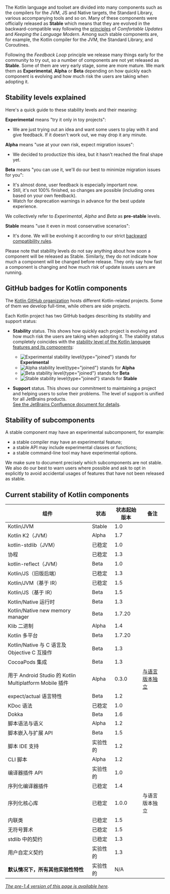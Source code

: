 [//]: # (title: Kotlin 各组件的稳定性)

The Kotlin language and toolset are divided into many components such as the compilers for the JVM, JS and Native targets, the Standard Library, various accompanying tools and so on.
Many of these components were officially released as **Stable** which means that they are evolved in the backward-compatible way following the [principles](kotlin-evolution.md) of _Comfortable Updates_ and _Keeping the Language Modern_.
Among such stable components are, for example, the Kotlin compiler for the JVM, the Standard Library, and Coroutines.

Following the _Feedback Loop_ principle we release many things early for the community to try out, so a number of components are not yet released as **Stable**.
Some of them are very early stage, some are more mature. We mark them as **Experimental**, **Alpha** or **Beta** depending on how quickly each component is evolving and how much risk the users are taking when adopting it. 

## Stability levels explained

Here's a quick guide to these stability levels and their meaning:

**Experimental** means "try it only in toy projects":
  * We are just trying out an idea and want some users to play with it and give feedback. If it doesn't work out, we may drop it any minute.

**Alpha** means "use at your own risk, expect migration issues": 
  * We decided to productize this idea, but it hasn't reached the final shape yet.

**Beta** means "you can use it, we'll do our best to minimize migration issues for you": 
  * It's almost done, user feedback is especially important now.
  * Still, it's not 100% finished, so changes are possible (including ones based on your own feedback).
  * Watch for deprecation warnings in advance for the best update experience.

We collectively refer to _Experimental_, _Alpha_ and _Beta_ as **pre-stable** levels.

<a name="stable"></a>
**Stable** means "use it even in most conservative scenarios":
  * It's done. We will be evolving it according to our strict [backward compatibility rules](https://kotlinfoundation.org/language-committee-guidelines/).

Please note that stability levels do not say anything about how soon a component will be released as Stable. Similarly, they do not indicate how much a component will be changed before release. They only say how fast a component is changing and how much risk of update issues users are running.

## GitHub badges for Kotlin components

The [Kotlin GitHub organization](https://github.com/Kotlin) hosts different Kotlin-related projects.
Some of them we develop full-time, while others are side projects.

Each Kotlin project has two GitHub badges describing its stability and support status:

* **Stability** status. This shows how quickly each project is evolving and how much risk the users are taking when adopting it.
  The stability status completely coincides with the [stability level of the Kotlin language features and its components](#stability-levels-explained):
    * ![Experimental stability level](https://kotl.in/badges/experimental.svg){type="joined"} stands for **Experimental**
    * ![Alpha stability level](https://kotl.in/badges/alpha.svg){type="joined"} stands for **Alpha**
    * ![Beta stability level](https://kotl.in/badges/beta.svg){type="joined"} stands for **Beta**
    * ![Stable stability level](https://kotl.in/badges/stable.svg){type="joined"} stands for **Stable**

* **Support** status. This shows our commitment to maintaining a project and helping users to solve their problems.
  The level of support is unified for all JetBrains products.  
  [See the JetBrains Confluence document for details](https://confluence.jetbrains.com/display/ALL/JetBrains+on+GitHub).

## Stability of subcomponents

A stable component may have an experimental subcomponent, for example:
* a stable compiler may have an experimental feature;
* a stable API may include experimental classes or functions;
* a stable command-line tool may have experimental options.

We make sure to document precisely which subcomponents are not stable. We also do our best to warn users where possible and ask to opt in explicitly to avoid accidental usages of features that have not been released as stable.

## Current stability of Kotlin components

|**组件**|**状态**|**状态起始版本**|**备注**|
| --- | --- | -- | --- |
Kotlin/JVM|Stable|1.0| |
Kotlin K2（JVM）|Alpha|1.7| |
kotlin-stdlib（JVM）|已稳定|1.0| |
协程|已稳定|1.3| |
kotlin-reflect（JVM）|Beta|1.0| |
Kotlin/JS（旧版后端）|已稳定|1.3| |
Kotlin/JVM（基于 IR）|已稳定|1.5| |
Kotlin/JS（基于 IR）|Beta|1.5| |
Kotlin/Native 运行时|Beta|1.3| |
Kotlin/Native new memory manager|Beta|1.7.20| |
Klib 二进制|Alpha|1.4| |
Kotlin 多平台|Beta|1.7.20| |
Kotlin/Native 与 C 语言及 Objective C 互操作|Beta|1.3| |
CocoaPods 集成|Beta|1.3| |
用于 Android Studio 的 Kotlin Multiplatform Mobile 插件|Alpha|0.3.0|[与语言版本独立](multiplatform-mobile-plugin-releases.md)
expect/actual 语言特性|Beta|1.2| |
KDoc 语法|已稳定|1.0| |
Dokka|Beta|1.6| |
脚本语法与语义|Alpha|1.2| |
脚本嵌入与扩展 API|Beta|1.5| |
脚本 IDE 支持|实验性的|1.2| |
CLI 脚本|Alpha|1.2| |
编译器插件 API|实验性的|1.0| |
序列化编译器插件|已稳定|1.4| |
序列化核心库|已稳定|1.0.0|与语言版本独立
内联类|已稳定|1.5| |
无符号算术|已稳定|1.5| |
stdlib 中的契约|已稳定|1.3| |
用户自定义契约|实验性的|1.3| |
**默认情况下，所有其他实验性特性**|实验性的|N/A| |

*[The pre-1.4 version of this page is available here](components-stability-pre-1.4.md).*
